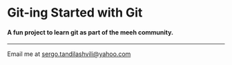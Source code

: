 # Git-ing Started with Git

#### A fun project to learn git as part of the **meeh** community.

---------------

Email me at [sergo.tandilashvili@yahoo.com](Mailto:sergo.tandilashvili@yahoo.com)




